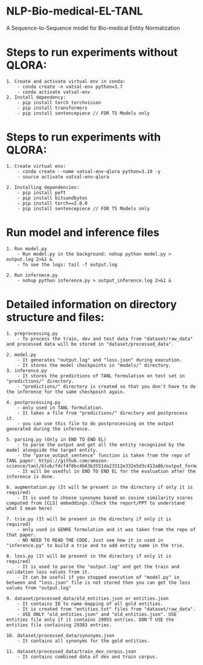 # NLP-Bio-medical-EL-TANL
A Sequence-to-Sequence model for Bio-medical Entity Normalization

# Steps to run experiments without QLORA:
    1. Create and activate virtual env in conda: 
        - conda create -n vatsal-env python=3.7
        - conda activate vatsal-env
    2. Install dependency:
        - pip install torch torchvision
        - pip install transformers
        - pip install sentencepiece // FOR T5 Models only

# Steps to run experiments with QLORA:
    1. Create virtual env:
        - conda create --name vatsal-env-qlora python=3.10 -y
        - source activate vatsal-env-qlora

    2. Installing dependencies:
        - pip install peft
        - pip install bitsandbytes
        - pip install torch==2.0.0
        - pip install sentencepiece // FOR T5 Models only

# Run model and inference files
    1. Run model.py
        - Run model.py in the background: nohup python model.py > output.log 2>&1 &
        - To see the logs: tail -f output.log
        
    2. Run infernece.py
        - nohup python inference.py > output_inference.log 2>&1 &
	

# Detailed information on directory structure and files:
    1. preprocessing.py
        - To process the train, dev and test data from "dataset/raw_data" and processed data will be stored in "dataset/processed_data".
        
    2. model.py
        - It generates "output.log" and "loss.json" during execution.
        - It stores the model checkpoints in "models/" directory.
    3. inference.py
        - It stores the predictions of TANL formulation on test set in "predictions/" directory.
        - "predictions/" directory is created so that you don't have to do the inference for the same checkpoint again.

    4. postprocessing.py
        - only used in TANL formulation.
        - It takes a file from "predictions/" directory and postprocess it.
        - you can use this file to do postprocessing on the output generated during the inference.
        
    5. parsing.py (Only in END TO END EL)
        - to parse the output and get all the entity recognized by the model alongside the target entity.
        - the "parse_output_sentence" function is taken from the repo of TANL paper: https://github.com/amazon-science/tanl/blob/fdcf4f8bc4b63b3551da23312e332e5d3c413a86/output_formats.py
        - It will be usedful in END TO END EL for the evaluation after the inference is done.
        
    6. augmentation.py (It will be present in the directory if only it is required)
        - It is used to choose synonyms based on cosine similarity scores computed from [CLS] embeddings.(Check the report/PPT to understand what I mean here)

    7. trie.py (It will be present in the directory if only it is required)
        - only used in GENRE formulation and it was taken from the repo of that paper.
        - NO NEED TO READ THE CODE. Just see how it is used in "inference.py" to build a trie and to add entity name in the trie.
        
    8. loss.py (It will be present in the directory if only it is required)
        - It is used to parse the "output.log" and get the train and validation loss values from it.
        - It can be useful if you stopped execution of "model.py" in between and "loss.json" file is not stored then you can get the loss values from "output.log"
        
    9. dataset/processed_data/old_entities.json or entities.json
        - It contains ID to name mapping of all gold entities.
        - It is created from "entities.txt" files from "dataset/raw_data".
        - USE ONLY "old_entities.json" and "old_entities.json". USE entities file only if it contains 29055 entries. DON'T USE the entities file containing 29383 entries.
        
    10. dataset/processed_data/synonyms.json
        - It contains all synonyms for the gold entities.
        
    11. dataset/processed_data/train_dev_corpus.json
        - It contains combined data of dev and train corpus.

